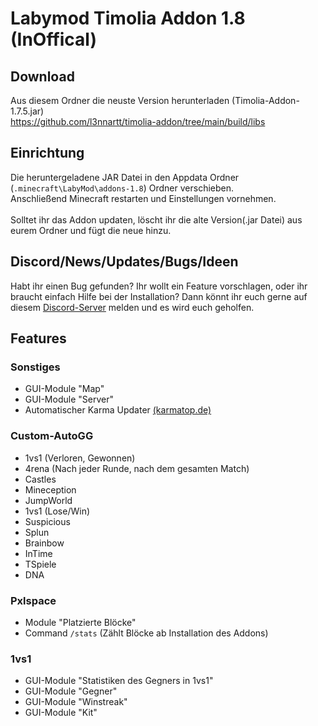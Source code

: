 # Labymod Timolia Addon 1.8 (InOffical)

## Download
Aus diesem Ordner die neuste Version herunterladen (Timolia-Addon-1.7.5.jar) </br>
https://github.com/l3nnartt/timolia-addon/tree/main/build/libs

## Einrichtung

Die heruntergeladene JAR Datei in  den Appdata Ordner (``.minecraft\LabyMod\addons-1.8``) Ordner verschieben. <br>
Anschließend Minecraft restarten und Einstellungen vornehmen. <br>
<br>
Solltet ihr das Addon updaten, löscht ihr die alte Version(.jar Datei) aus eurem Ordner und fügt die neue hinzu.

## Discord/News/Updates/Bugs/Ideen

Habt ihr einen Bug gefunden? Ihr wollt ein Feature vorschlagen, oder ihr braucht einfach Hilfe bei der Installation?
Dann könnt ihr euch gerne auf diesem [Discord-Server](https://discord.gg/3HMw6UvWbq) melden und es wird euch geholfen.

## Features

### Sonstiges
- GUI-Module "Map"
- GUI-Module "Server"
- Automatischer Karma Updater [(karmatop.de)](https://karmatop.de/)

### Custom-AutoGG
- 1vs1 (Verloren, Gewonnen)
- 4rena (Nach jeder Runde, nach dem gesamten Match)
- Castles
- Mineception
- JumpWorld
- 1vs1 (Lose/Win)
- Suspicious
- Splun
- Brainbow
- InTime
- TSpiele
- DNA

### Pxlspace
- Module "Platzierte Blöcke"
- Command ``/stats`` (Zählt Blöcke ab Installation des Addons)
 
### 1vs1
- GUI-Module "Statistiken des Gegners in 1vs1"
- GUI-Module "Gegner"
- GUI-Module "Winstreak"
- GUI-Module "Kit"